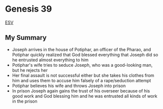 # Genesis 39

[ESV](https://www.biblegateway.com/passage/?search=genesis+39&version=ESV)

## My Summary
- Joseph arrives in the house of Potiphar, an officer of the Pharao, and Potiphar quickly realized that God blessed
  everything that Joseph did so he entrusted almost everything to him
- Potiphar's wife tries to seduce Joseph, who was a good-looking man, but he rejects her
- Her final assault is not successful either but she takes his clothes from him and uses them to accuse him falsely of
  a rape/seduction attempt
- Potiphar believes his wife and throws Joseph into prison
- In prison Joseph again gains the trust of his overseer because of his good work and God blessing him and he was
  entrusted all kinds of work in the prison
